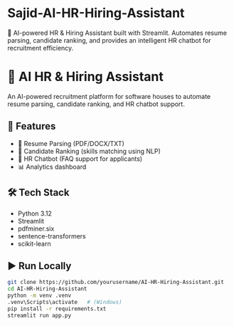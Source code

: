 # Sajid-AI-HR-Hiring-Assistant
🤖 AI-powered HR &amp; Hiring Assistant built with Streamlit. Automates resume parsing, candidate ranking, and provides an intelligent HR chatbot for recruitment efficiency.
# 🤖 AI HR & Hiring Assistant

An AI-powered recruitment platform for software houses to automate resume parsing, candidate ranking, and HR chatbot support.

## 🚀 Features
- 📄 Resume Parsing (PDF/DOCX/TXT)
- 🎯 Candidate Ranking (skills matching using NLP)
- 💬 HR Chatbot (FAQ support for applicants)
- 📊 Analytics dashboard

## 🛠 Tech Stack
- Python 3.12
- Streamlit
- pdfminer.six
- sentence-transformers
- scikit-learn

## ▶️ Run Locally
```bash
git clone https://github.com/yourusername/AI-HR-Hiring-Assistant.git
cd AI-HR-Hiring-Assistant
python -m venv .venv
.venv\Scripts\activate   # (Windows)
pip install -r requirements.txt
streamlit run app.py
